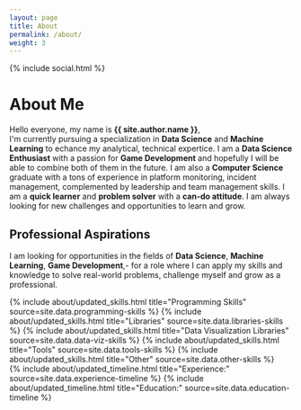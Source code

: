 ```yaml
---
layout: page
title: About
permalink: /about/
weight: 3
---
```



{% include social.html %}


# **About Me**

Hello everyone, my name is **{{ site.author.name }}**,<br>
I'm currently pursuing a specialization in **Data Science** and **Machine Learning** to echance my analytical, technical expertice. I am a **Data Science Enthusiast** with a passion for **Game Development** and hopefully I will be able to combine both of them in the future. I am also a **Computer Science** graduate with a tons of experience in platform monitoring, incident management, complemented by leadership and team management skills. I am a **quick learner** and **problem solver** with a **can-do attitude**. I am always looking for new challenges and opportunities to learn and grow.

## **Professional Aspirations**

I am looking for opportunities in the fields of **Data Science**, **Machine Learning**, **Game Development**,- for a role where I can apply my skills and knowledge to solve real-world problems, challenge myself and grow as a professional.  

<div class="row">
    {% include about/updated_skills.html title="Programming Skills" source=site.data.programming-skills %}
    {% include about/updated_skills.html title="Libraries" source=site.data.libraries-skills %}
    {% include about/updated_skills.html title="Data Visualization Libraries" source=site.data.data-viz-skills %}
    {% include about/updated_skills.html title="Tools" source=site.data.tools-skills %}
    {% include about/updated_skills.html title="Other" source=site.data.other-skills %}
</div>

<div class="row">
    {% include about/updated_timeline.html title="Experience:" source=site.data.experience-timeline %}
    {% include about/updated_timeline.html title="Education:" source=site.data.education-timeline %}
</div>